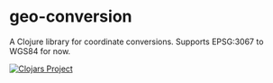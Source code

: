 # geo-conversion

A Clojure library for coordinate conversions. Supports EPSG:3067 to WGS84 for now.

[![Clojars Project](http://clojars.org/lupapiste/geo-conversion/latest-version.svg)](http://clojars.org/lupapiste/geo-conversion)
